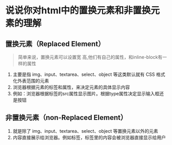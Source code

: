 # 说说你对html中的置换元素和非置换元素的理解

## 置换元素（Replaced Element）

> 简单来说，置换元素可以设置宽 高,他们有自己的属性，和inline-block有一样的属性

1. 主要是指 img、input、textarea、select、object 等这类默认就有 CSS 格式化外表范围的元素
2. 浏览器根据元素的标签和属性，来决定元素的具体显示内容
3. 例如：浏览器根据标签的src属性显示图片。根据type属性决定显示输入框还是按钮

## 非置换元素（non-Replaced Element）

1. 就是除了 img、input、textarea、select、object 等置换元素以外的元素
2. 内容直接展示给浏览器。例如标签，标签里的内容会被浏览器直接显示给用户